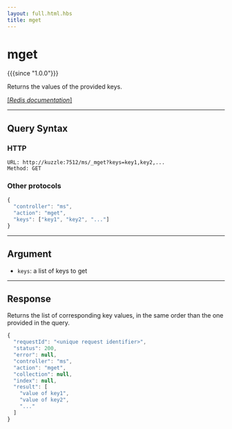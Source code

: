 ```yaml
---
layout: full.html.hbs
title: mget
---
```


# mget

{{{since "1.0.0"}}}

Returns the values of the provided keys.

[[_Redis documentation_]](https://redis.io/commands/mget)

---

## Query Syntax

### HTTP

```http
URL: http://kuzzle:7512/ms/_mget?keys=key1,key2,...
Method: GET
```

### Other protocols

```js
{
  "controller": "ms",
  "action": "mget",
  "keys": ["key1", "key2", "..."]
}
```

---

## Argument

* `keys`: a list of keys to get

---

## Response

Returns the list of corresponding key values, in the same order than the one provided in the query.

```javascript
{
  "requestId": "<unique request identifier>",
  "status": 200,
  "error": null,
  "controller": "ms",
  "action": "mget",
  "collection": null,
  "index": null,
  "result": [
    "value of key1",
    "value of key2",
    "..."
  ]
}
```
